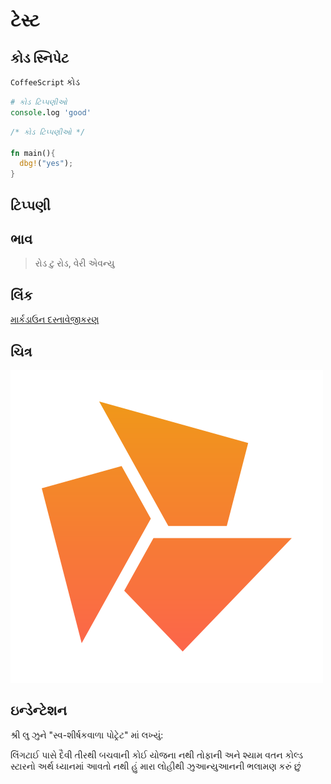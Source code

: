 [વૈશ્વિક ટિપ્પણીઓને માર્કડાઉન કરો]:#

# ટેસ્ટ

## કોડ સ્નિપેટ

`CoffeeScript` કોડ

```coffee
# કોડ ટિપ્પણીઓ
console.log 'good'


```

```rust
/* કોડ ટિપ્પણીઓ */

fn main(){
  dbg!("yes");
}
```

## ટિપ્પણી

<!-- HTML 注释 --> 

<!-- 多行注释 --> 

## ભાવ

> રોડ ટુ રોડ, વેરી એવન્યુ

## લિંક

[માર્કડાઉન દસ્તાવેજીકરણ](https://github.com/xxai-art/xxai-art-md)

## ચિત્ર

![xxAI.આર્ટ બ્રાન્ડ ઓળખ](https://raw.githubusercontent.com/xxai-art/web/main/file/svg/logo.svg)

## ઇન્ડેન્ટેશન

શ્રી લુ ઝુને "સ્વ-શીર્ષકવાળા પોટ્રેટ" માં લખ્યું:

  લિંગટાઈ પાસે દૈવી તીરથી બચવાની કોઈ યોજના નથી
  તોફાની અને શ્યામ વતન
  કોલ્ડ સ્ટારનો અર્થ ધ્યાનમાં આવતો નથી
  હું મારા લોહીથી ઝુઆન્યુઆનની ભલામણ કરું છું
